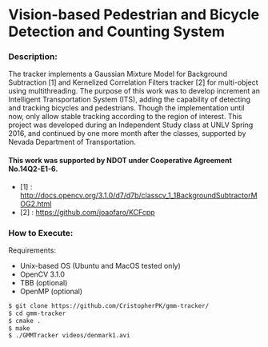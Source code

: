 # Vision-based Pedestrian and Bicycle Detection and Counting System 

### Description: 
The tracker implements a Gaussian Mixture Model for Background Subtraction [1] and Kernelized Correlation Filters tracker [2] for multi-object using multithreading. The purpose of this work was to develop increment an Intelligent Transportation System (ITS), adding the capability of detecting and tracking bicycles and pedestrians. Though the implementation until now, only allow stable tracking according to the region of interest. This project was developed during an Independent Study class at UNLV Spring 2016, and continued by one more month after the classes, supported by Nevada Department of Transportation. 

#### This work was supported by NDOT under Cooperative Agreement No.14Q2-E1-6.

* [1] : <http://docs.opencv.org/3.1.0/d7/d7b/classcv_1_1BackgroundSubtractorMOG2.html>
* [2] : <https://github.com/joaofaro/KCFcpp>

### How to Execute: 

Requirements: 
  - Unix-based OS (Ubuntu and MacOS tested only)
  - OpenCV 3.1.0
  - TBB (optional)
  - OpenMP (optional)
  
```sh
$ git clone https://github.com/CristopherPK/gmm-tracker/
$ cd gmm-tracker
$ cmake .
$ make
$ ./GMMTracker videos/denmark1.avi
```
